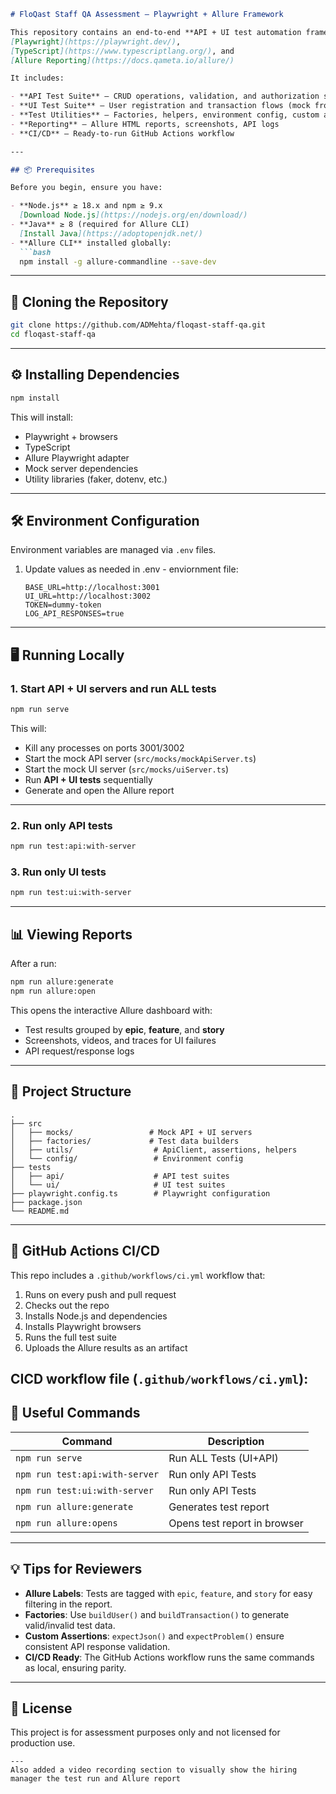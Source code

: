 ```markdown
# FloQast Staff QA Assessment – Playwright + Allure Framework

This repository contains an end‑to‑end **API + UI test automation framework** built with 
[Playwright](https://playwright.dev/), 
[TypeScript](https://www.typescriptlang.org/), and 
[Allure Reporting](https://docs.qameta.io/allure/)

It includes:

- **API Test Suite** – CRUD operations, validation, and authorization scenarios
- **UI Test Suite** – User registration and transaction flows (mock frontend)
- **Test Utilities** – Factories, helpers, environment config, custom assertions
- **Reporting** – Allure HTML reports, screenshots, API logs
- **CI/CD** – Ready‑to‑run GitHub Actions workflow

---

## 📦 Prerequisites

Before you begin, ensure you have:

- **Node.js** ≥ 18.x and npm ≥ 9.x  
  [Download Node.js](https://nodejs.org/en/download/)
- **Java** ≥ 8 (required for Allure CLI)  
  [Install Java](https://adoptopenjdk.net/)
- **Allure CLI** installed globally:
  ```bash
  npm install -g allure-commandline --save-dev
  ```
---

## 🚀 Cloning the Repository

```bash
git clone https://github.com/ADMehta/floqast-staff-qa.git
cd floqast-staff-qa
```

---

## ⚙️ Installing Dependencies

```bash
npm install
```

This will install:
- Playwright + browsers
- TypeScript
- Allure Playwright adapter
- Mock server dependencies
- Utility libraries (faker, dotenv, etc.)

---

## 🛠 Environment Configuration

Environment variables are managed via `.env` files.

1. Update values as needed in .env - enviornment file:
   ```env
   BASE_URL=http://localhost:3001
   UI_URL=http://localhost:3002
   TOKEN=dummy-token
   LOG_API_RESPONSES=true
   ```

---

## 🖥 Running Locally

### 1. Start API + UI servers and run ALL tests
```bash
npm run serve
```
This will:
- Kill any processes on ports 3001/3002
- Start the mock API server (`src/mocks/mockApiServer.ts`)
- Start the mock UI server (`src/mocks/uiServer.ts`)
- Run **API + UI tests** sequentially
- Generate and open the Allure report

---

### 2. Run only API tests
```bash
npm run test:api:with-server
```

### 3. Run only UI tests
```bash
npm run test:ui:with-server
```

---

## 📊 Viewing Reports

After a run:
```bash
npm run allure:generate
npm run allure:open
```
This opens the interactive Allure dashboard with:
- Test results grouped by **epic**, **feature**, and **story**
- Screenshots, videos, and traces for UI failures
- API request/response logs

---

## 🧪 Project Structure

```
.
├── src
│   ├── mocks/                 # Mock API + UI servers
│   ├── factories/             # Test data builders
│   ├── utils/                  # ApiClient, assertions, helpers
│   └── config/                 # Environment config
├── tests
│   ├── api/                    # API test suites
│   └── ui/                     # UI test suites
├── playwright.config.ts        # Playwright configuration
├── package.json
└── README.md
```

---

## 🔄 GitHub Actions CI/CD

This repo includes a `.github/workflows/ci.yml` workflow that:

1. Runs on every push and pull request
2. Checks out the repo
3. Installs Node.js and dependencies
4. Installs Playwright browsers
5. Runs the full test suite
6. Uploads the Allure results as an artifact

**CICD workflow file** (`.github/workflows/ci.yml`):
---

## 🧹 Useful Commands

| Command | Description |
|---------|-------------|
| `npm run serve` | Run ALL Tests (UI+API)  |
| `npm run test:api:with-server` | Run only API Tests   |
| `npm run test:ui:with-server`| Run only API Tests |
| `npm run allure:generate ` | Generates test report |
| `npm run allure:opens ` | Opens test report in browser|

---

## 💡 Tips for Reviewers

- **Allure Labels**: Tests are tagged with `epic`, `feature`, and `story` for easy filtering in the report.
- **Factories**: Use `buildUser()` and `buildTransaction()` to generate valid/invalid test data.
- **Custom Assertions**: `expectJson()` and `expectProblem()` ensure consistent API response validation.
- **CI/CD Ready**: The GitHub Actions workflow runs the same commands as local, ensuring parity.

---

## 📄 License

This project is for assessment purposes only and not licensed for production use.
```
---
Also added a video recording section to visually show the hiring manager the test run and Allure report 
